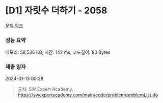 # [D1] 자릿수 더하기 - 2058 

[문제 링크](https://swexpertacademy.com/main/code/problem/problemDetail.do?contestProbId=AV5QPRjqA10DFAUq) 

### 성능 요약

메모리: 58,536 KB, 시간: 142 ms, 코드길이: 83 Bytes

### 제출 일자

2024-01-13 00:38



> 출처: SW Expert Academy, https://swexpertacademy.com/main/code/problem/problemList.do